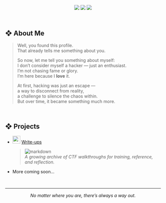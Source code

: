 <p align="center">
  <img src="https://img.shields.io/badge/Offensive-Security-E4080A?style=for-the-badge&logo=kali-linux&logoColor=white" />
  <img src="https://img.shields.io/badge/Linux-User-black?style=for-the-badge&logo=linux&logoColor=white" />
  <img src="https://img.shields.io/badge/Python-Dev-blue?style=for-the-badge&logo=python&logoColor=blue" />
</p>

<br>

## ❖ About Me
> Well, you found this profile.  
> That already tells me something about you.
>
> So now, let me tell you something about myself:  
> I don’t consider myself a hacker — just an enthusiast.  
> I’m not chasing fame or glory.  
> I’m here because I **love** it.
>
> At first, hacking was just an escape —  
> a way to disconnect from reality,  
>a challenge to silence the chaos within.  
> But over time, it became something much more.

<br>

## ❖ Projects
- <img src="https://assets.tryhackme.com/img/logo/tryhackme_logo_full.svg" width="25"> [Write-ups](https://github.com/seu-usuario/write-ups)
   > ![markdown](https://img.shields.io/badge/Markdown-black?style=flat&logo=markdown) <br>
   > *A growing archive of CTF walkthroughs for training, reference, and reflection.*

- More coming soon...

<br>

---
<p align="center"><em>No matter where you are, there’s always a way out.</em></p>
